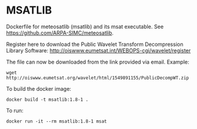 MSATLIB
=======

Dockerfile for meteosatlib (msatlib) and its msat executable. See https://github.com/ARPA-SIMC/meteosatlib.

Register here to download the Public Wavelet Transform Decompression Library Software:
http://oiswww.eumetsat.int/WEBOPS-cgi/wavelet/register

The file can now be downloaded from the link provided via email. Example:

    wget http://oiswww.eumetsat.org/wavelet/html/1549891155/PublicDecompWT.zip

To build the docker image:

    docker build -t msatlib:1.8-1 .

To run:

    docker run -it --rm msatlib:1.8-1 msat

